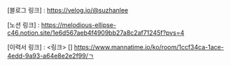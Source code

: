 [블로그 링크] : https://velog.io/@suzhanlee

[노션 링크] : https://melodious-ellipse-c46.notion.site/1e6d567aeb4f4909bb27a8c2af71245f?pvs=4

[이력서 링크] : <링크> []
https://www.mannatime.io/ko/room/1ccf34ca-1ace-4edd-9a93-a64e8e2e2f99/ㄱ


